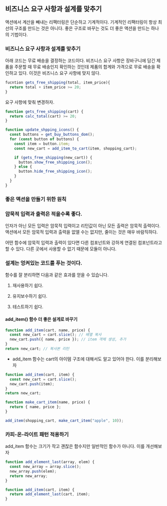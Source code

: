 ## 비즈니스 요구 사항과 설계를 맞추기

액션에서 계산을 빼내는 리팩터링은 단순하고 기계적이다. 기계적인 리팩터링이 항상 최선의 구조를 만드는 것은 아니다. 좋은 구조로 바꾸는 것도 더 좋은 액션을 만드는 하나의 기법이다.

### 비즈니스 요구 사항과 설계를 맞추기

아래 코드는 무료 배송을 결정하는 코드이다. 비즈니스 요구 사항은 장바구니에 담긴 제품을 주문할 때 무료 배송인지 확인하는 것인데 제품의 합계와 가격으로 무료 배송을 확인하고 있다. 이것은 비즈니스 요구 사항에 맞지 않다.

```javascript
fucntion gets_free_shipping(total, item_price){
  return total + item_price >= 20;
}
```

요구 사항에 맞춰 변경하자.

```javascript
function gets_free_shipping(cart) {
  return calc_total(cart) >= 20;
}

function update_shpping_icons() {
  const buttons = get_buy_buttons_dom();
  for (const button of buttons) {
    const item = button.item;
    const new_cart = add_item_to_cart(item, shopping_cart);

    if (gets_free_shipping(new_cart)) {
      button.show_free_shipping_icon();
    } else {
      button.hide_free_shipping_icon();
    }
  }
}
```

### 좋은 액션을 만들기 위한 원칙

### 암묵적 입력과 출력은 적을수록 좋다.

인자가 아닌 모든 입력은 암묵적 입력이고 리턴값이 아닌 모든 출력은 암묵적 출력이다. 액션에서 모든 암묵적 입력과 출력을 없앨 수는 없지만, 줄이는 것은 매우 바람직하다.

어떤 함수에 암묵적 입력과 출력이 있다면 다른 컴포넌트와 강하게 연결된 컴포넌트라고 할 수 있다. 다른 곳에서 사용할 수 없기 때문에 모듈이 아니다.

### 설계는 엉켜있는 코드를 푸는 것이다.

함수를 잘 분리하면 다음과 같은 효과를 얻을 수 있습니다.

1. 재사용하기 쉽다.

2. 유지보수하기 쉽다.

3. 테스트하기 쉽다.

#### add_item() 함수 더 좋은 설게로 바꾸기

```javascript
function add_item(cart, name, price) {
  const new_cart = cart.slice(); // 배열 복사
  new_cart.push({ name, price }); // item 객체 생성, 추가
}
return new_cart; // 복사본 리턴
```

- add_item 함수는 cart의 아이템 구조에 대해서도 알고 있어야 한다. 이를 분리해보자

```javascript
function add_item(cart, item) {
  const new_cart = cart.slice();
  new_cart.push(item);
}
return new_cart;

function make_cart_item(name, price) {
  return { name, price };
}

add_item(shopping_cart, make_cart_item("apple", 10));
```

### 카피-온-라이트 패턴 적용하기

add_item 함수는 크기가 작고 괜찮은 함수지만 일반적인 함수가 아니다. 이를 개선해보자

```javascript
function add_element_last(array, elem) {
  const new_array = array.slice();
  new_array.push(elem);
  return new_array;
}

function add_item(cart, item) {
  return add_element_last(cart, item);
}
```
